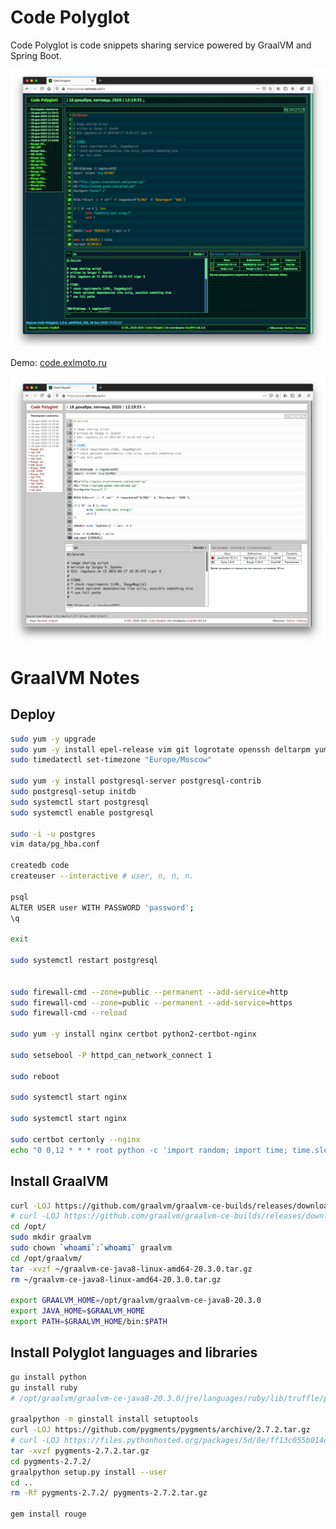 Code Polyglot
=============

Code Polyglot is code snippets sharing service powered by GraalVM and Spring Boot.

![Code Polyglot Techno Screenshot](image/CodePolyglot_TechnoSkin_Nokia_Screenshot.png)

Demo: [code.exlmoto.ru](https://code.exlmoto.ru)

![Code Polyglot Pastorg Screenshot](image/CodePolyglot_PastorgSkin_Screenshot.png)

GraalVM Notes
=============


## Deploy

```sh
sudo yum -y upgrade
sudo yum -y install epel-release vim git logrotate openssh deltarpm yum-utils p7zip p7zip-plugins
sudo timedatectl set-timezone "Europe/Moscow"

sudo yum -y install postgresql-server postgresql-contrib
sudo postgresql-setup initdb
sudo systemctl start postgresql
sudo systemctl enable postgresql

sudo -i -u postgres
vim data/pg_hba.conf

createdb code
createuser --interactive # user, n, n, n.

psql
ALTER USER user WITH PASSWORD 'password';
\q

exit

sudo systemctl restart postgresql


sudo firewall-cmd --zone=public --permanent --add-service=http
sudo firewall-cmd --zone=public --permanent --add-service=https
sudo firewall-cmd --reload

sudo yum -y install nginx certbot python2-certbot-nginx

sudo setsebool -P httpd_can_network_connect 1

sudo reboot

sudo systemctl start nginx

sudo systemctl start nginx

sudo certbot certonly --nginx
echo "0 0,12 * * * root python -c 'import random; import time; time.sleep(random.random() * 3600)' && certbot renew -q" | sudo tee -a /etc/crontab > /dev/null


```

## Install GraalVM

```sh
curl -LOJ https://github.com/graalvm/graalvm-ce-builds/releases/download/vm-20.3.0/graalvm-ce-java8-linux-amd64-20.3.0.tar.gz
# curl -LOJ https://github.com/graalvm/graalvm-ce-builds/releases/download/vm-20.3.0/graalvm-ce-java11-linux-amd64-20.3.0.tar.gz
cd /opt/
sudo mkdir graalvm
sudo chown `whoami`:`whoami` graalvm
cd /opt/graalvm/
tar -xvzf ~/graalvm-ce-java8-linux-amd64-20.3.0.tar.gz
rm ~/graalvm-ce-java8-linux-amd64-20.3.0.tar.gz

export GRAALVM_HOME=/opt/graalvm/graalvm-ce-java8-20.3.0
export JAVA_HOME=$GRAALVM_HOME
export PATH=$GRAALVM_HOME/bin:$PATH
```

## Install Polyglot languages and libraries

```sh
gu install python
gu install ruby
# /opt/graalvm/graalvm-ce-java8-20.3.0/jre/languages/ruby/lib/truffle/post_install_hook.sh

graalpython -m ginstall install setuptools
curl -LOJ https://github.com/pygments/pygments/archive/2.7.2.tar.gz
# curl -LOJ https://files.pythonhosted.org/packages/5d/0e/ff13c055b014d634ed17e9e9345a312c28ec6a06448ba6d6ccfa77c3b5e8/Pygments-2.7.2.tar.gz
tar -xvzf pygments-2.7.2.tar.gz
cd pygments-2.7.2/
graalpython setup.py install --user
cd ..
rm -Rf pygments-2.7.2/ pygments-2.7.2.tar.gz

gem install rouge
```
